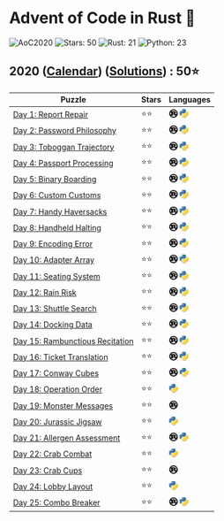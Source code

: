 # Advent of Code in Rust 🦀

![AoC2020](https://img.shields.io/badge/Advent_of_Code-2020-8A2BE2)
![Stars: 50](https://img.shields.io/badge/Stars-50⭐-blue)
![Rust: 21](https://img.shields.io/badge/Rust-21-cyan?logo=Rust)
![Python: 23](https://img.shields.io/badge/Python-23-cyan?logo=Python)

## 2020 ([Calendar](https://adventofcode.com/2020)) ([Solutions](../2020/)) : 50⭐

Puzzle                                                                  | Stars | Languages
----------------------------------------------------------------------- | ----- | -----------
[Day 1: Report Repair](https://adventofcode.com/2020/day/1)             | ⭐⭐  | [![Rust](../scripts/assets/rust.png)](../2020/day1/day1.rs) [![Python](../scripts/assets/python.png)](../2020/day1/day1.py)
[Day 2: Password Philosophy](https://adventofcode.com/2020/day/2)       | ⭐⭐  | [![Rust](../scripts/assets/rust.png)](../2020/day2/day2.rs) [![Python](../scripts/assets/python.png)](../2020/day2/day2.py)
[Day 3: Toboggan Trajectory](https://adventofcode.com/2020/day/3)       | ⭐⭐  | [![Rust](../scripts/assets/rust.png)](../2020/day3/day3.rs) [![Python](../scripts/assets/python.png)](../2020/day3/day3.py)
[Day 4: Passport Processing](https://adventofcode.com/2020/day/4)       | ⭐⭐  | [![Rust](../scripts/assets/rust.png)](../2020/day4/day4.rs) [![Python](../scripts/assets/python.png)](../2020/day4/day4.py)
[Day 5: Binary Boarding](https://adventofcode.com/2020/day/5)           | ⭐⭐  | [![Rust](../scripts/assets/rust.png)](../2020/day5/day5.rs) [![Python](../scripts/assets/python.png)](../2020/day5/day5.py)
[Day 6: Custom Customs](https://adventofcode.com/2020/day/6)            | ⭐⭐  | [![Rust](../scripts/assets/rust.png)](../2020/day6/day6.rs) [![Python](../scripts/assets/python.png)](../2020/day6/day6.py)
[Day 7: Handy Haversacks](https://adventofcode.com/2020/day/7)          | ⭐⭐  | [![Rust](../scripts/assets/rust.png)](../2020/day7/day7.rs) [![Python](../scripts/assets/python.png)](../2020/day7/day7.py)
[Day 8: Handheld Halting](https://adventofcode.com/2020/day/8)          | ⭐⭐  | [![Rust](../scripts/assets/rust.png)](../2020/day8/day8.rs) [![Python](../scripts/assets/python.png)](../2020/day8/day8.py)
[Day 9: Encoding Error](https://adventofcode.com/2020/day/9)            | ⭐⭐  | [![Rust](../scripts/assets/rust.png)](../2020/day9/day9.rs) [![Python](../scripts/assets/python.png)](../2020/day9/day9.py)
[Day 10: Adapter Array](https://adventofcode.com/2020/day/10)           | ⭐⭐  | [![Rust](../scripts/assets/rust.png)](../2020/day10/day10.rs) [![Python](../scripts/assets/python.png)](../2020/day10/day10.py)
[Day 11: Seating System](https://adventofcode.com/2020/day/11)          | ⭐⭐  | [![Rust](../scripts/assets/rust.png)](../2020/day11/day11.rs) [![Python](../scripts/assets/python.png)](../2020/day11/day11.py)
[Day 12: Rain Risk](https://adventofcode.com/2020/day/12)               | ⭐⭐  | [![Rust](../scripts/assets/rust.png)](../2020/day12/day12.rs) [![Python](../scripts/assets/python.png)](../2020/day12/day12.py)
[Day 13: Shuttle Search](https://adventofcode.com/2020/day/13)          | ⭐⭐  | [![Rust](../scripts/assets/rust.png)](../2020/day13/day13.rs) [![Python](../scripts/assets/python.png)](../2020/day13/day13.py)
[Day 14: Docking Data](https://adventofcode.com/2020/day/14)            | ⭐⭐  | [![Rust](../scripts/assets/rust.png)](../2020/day14/day14.rs) [![Python](../scripts/assets/python.png)](../2020/day14/day14.py)
[Day 15: Rambunctious Recitation](https://adventofcode.com/2020/day/15) | ⭐⭐  | [![Rust](../scripts/assets/rust.png)](../2020/day15/day15.rs) [![Python](../scripts/assets/python.png)](../2020/day15/day15.py)
[Day 16: Ticket Translation](https://adventofcode.com/2020/day/16)      | ⭐⭐  | [![Rust](../scripts/assets/rust.png)](../2020/day16/day16.rs) [![Python](../scripts/assets/python.png)](../2020/day16/day16.py)
[Day 17: Conway Cubes](https://adventofcode.com/2020/day/17)            | ⭐⭐  | [![Rust](../scripts/assets/rust.png)](../2020/day17/day17.rs) [![Python](../scripts/assets/python.png)](../2020/day17/day17.py)
[Day 18: Operation Order](https://adventofcode.com/2020/day/18)         | ⭐⭐  | [![Python](../scripts/assets/python.png)](../2020/day18/day18.py)
[Day 19: Monster Messages](https://adventofcode.com/2020/day/19)        | ⭐⭐  | [![Rust](../scripts/assets/rust.png)](../2020/day19/day19.rs)
[Day 20: Jurassic Jigsaw](https://adventofcode.com/2020/day/20)         | ⭐⭐  | [![Python](../scripts/assets/python.png)](../2020/day20/day20.py)
[Day 21: Allergen Assessment](https://adventofcode.com/2020/day/21)     | ⭐⭐  | [![Rust](../scripts/assets/rust.png)](../2020/day21/day21.rs) [![Python](../scripts/assets/python.png)](../2020/day21/day21.py)
[Day 22: Crab Combat](https://adventofcode.com/2020/day/22)             | ⭐⭐  | [![Python](../scripts/assets/python.png)](../2020/day22/day22.py)
[Day 23: Crab Cups](https://adventofcode.com/2020/day/23)               | ⭐⭐  | [![Rust](../scripts/assets/rust.png)](../2020/day23/day23.rs)
[Day 24: Lobby Layout](https://adventofcode.com/2020/day/24)            | ⭐⭐  | [![Python](../scripts/assets/python.png)](../2020/day24/day24.py)
[Day 25: Combo Breaker](https://adventofcode.com/2020/day/25)           | ⭐⭐  | [![Rust](../scripts/assets/rust.png)](../2020/day25/day25.rs) [![Python](../scripts/assets/python.png)](../2020/day25/day25.py)
